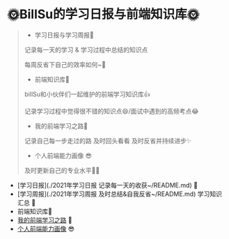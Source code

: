# 🌞BillSu的学习日报与前端知识库🌞

> - 学习日报与学习周报🧐
>
> 记录每一天的学习 & 学习过程中总结的知识点
>
> 每周反省下自己的效率如何~🤔
>
> - 前端知识库🎨
>
> billSu和小伙伴们一起维护的前端学习知识库👍
>
> 记录学习过程中觉得很不错的知识点😄/面试中遇到的高频考点😂
>
> - 我的前端学习之路🎉
>
> 记录自己每一步走过的路 及时回头看看 及时反省并持续进步✨
>
> - 个人前端能力画像 😎
>
> 及时更新自己的专业水平🧑‍🎓

- [学习日报](./2021年学习日报 记录每一天的收获~/README.md) 🧐
- [学习周报](./2021年学习周报 及时总结&自我反省~/README.md) 学习知识汇总 🤔
- 前端知识库🎨
- [我的前端学习之路](我的前端学习之路) 🎉
- [个人前端能力画像](个人前端能力画像) 😎

